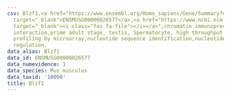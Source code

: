 ```yaml
---
csv: Blzf1,<a href="https://www.ensembl.org/Homo_sapiens/Gene/Summary?db=core;g=ENSMUSG00000026577"
  target="_blank">ENSMUSG00000026577</a>,<a href="https://www.ncbi.nlm.nih.gov/pubmed/23834426"
  target="_blank"><i class="fas fa-file"></i></a>",chromatin immunoprecipitation assay,direct
  interaction,prime adult stage, testis, Spermatocyte, high throughput transcription
  profiling by microarray,nucleotide sequence identification,nucleotide sequence identification,transcriptional
  regulation,
data_alias: Blzf1
data_id: ENSMUSG00000026577
data_numevidence: 1
data_species: Mus musculus
data_taxid: '10090'
title: Blzf1
---
```

